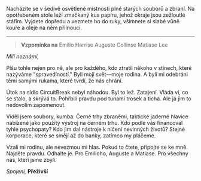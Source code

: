 Nacházíte se v šedivě osvětlené místnosti plné starých souborů a zbraní. Na opotřebeném stole leží zmačkaný kus papíru, jehož okraje jsou zežloutlé stářím. Vyjdete dopředu a vezmete ho do ruky, všimnete si slabé vůně kouře a oleje na něm přilnoucí.

---

> **Vzpomínka na**
> Emilio Harrise
> Auguste Collinse
> Matiase Lee

_Milí neznámí,_

Píšu tohle nejen pro ně, ale pro každého, kdo ztratil někoho v stínech, které nazýváme "spravedlností." Byli mojí svět—moje rodina. A byli mi odebráni těmi samými rukama, které tvrdí, že nás chrání.

Útok na sídlo CircuitBreak nebyl náhodou. Byl to lež. Zatajení. Vláda ví, co se stalo, a skrývá to. Pohřbili pravdu pod tunami trosek a ticha. Ale já jim to nedovolím zapomenout.

Viděl jsem soubory, kumba. Černé trhy zbraněmi, taktické jaderné hlavice nabízené jako použitý výstroj na černém trhu. Kdo podle vás financoval tyhle psychopaty? Kdo jim dal nástroje k ničení nevinných životů? Stejné korporace, které se smějí až do banky, zatímco my pláčeme.

Vzali mi rodinu, ale nevezmou mi hlas. Pokud to čtete, připojte se ke mně. Najděte pravdu. Odhalte je. Pro Emilioho, Auguste a Matiase. Pro všechny nás, kteří jsme zbyli.

_Spojení,_
**Přeživší**
